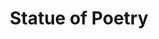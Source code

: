---
pid: ch180
title: Statue of Poetry
location_transcription: South Street Bridge Penn's Landing
coordinates: "[-75.143791447615, 39.940935847819]"
zipcode: '19104'
gen_neighborhood: West Philadelphia
neighborhood: University City,Belmont,Parkside,Powelton Village
outside_phl: 
age: 
age_range: 
instagram: 
image_file_name: ch_180.jpg
proposal_transcription: |-
  [Figure of person wearing a dress with letters at the bottom, left arm raised above their head, the other holding a boombox. Label on chest reads //statue of poet//]

  One woman show I performed live @ the PMA w/ Yol Wisher 2016, PAssemb 2017
topic: Person
topic_summary: 0, 0, 0
type: Sculpture Statue,Performance
keywords_other: poetry, philadelphia assembled
credit: 
image_labels: 
twitter: goddessmobile
facebook: sovereigntyradio
permalink: "/monuments/ch180/"
layout: item-page
---